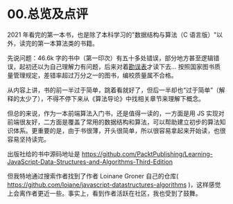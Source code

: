# 00.总览及点评

2021 年看完的第一本书，也是除了本科学习的"数据结构与算法（C 语言版）"以外，读完的第一本算法类的书籍。

先说问题：46.6k 字的书中（第一印次）有五十多处错误，部分地方甚至逻辑错误，起初还以为自己理解力有问题，后来对着[勘误表](http://ituring.com.cn/book/2653)才读下去...  按照国家图书质量管理规定，差错率超过万分之一的图书，编校质量属不合格。

从内容上讲，书的前一半过于简单，跳着看就好了，但后一半却也“过于简单”（解释的太少了），不得不停下来从《算法导论》中找相关章节来理解下概念。

但总的来说，作为一本前端算法入门书，还是值得一读的，一方面是用 JS 实现对前端很友好，二方面是覆盖了常用的数据结构和算法，可以帮助建立初步的算法知识体系。更重要的是，由于书很薄，开头很简单，所以很容易拿起来开始读，也很容易坚持读完。

出版社给的书中源码地址是 https://github.com/PacktPublishing/Learning-JavaScript-Data-Structures-and-Algorithms-Third-Edition

但我特地通过搜索作者找到了作者 Loinane Groner 自己的仓库( https://github.com/loiane/javascript-datastructures-algorithms )，这样感觉上会离作者更近一些。事实上，看到作者活跃在社区，我也受到了鼓舞。